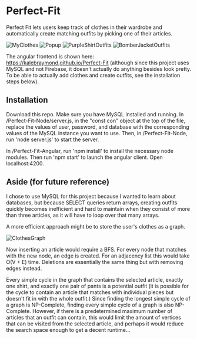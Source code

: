 # Perfect-Fit

Perfect Fit lets users keep track of clothes in their wardrobe and automatically create matching outfits by picking one of their articles.  

![MyClothes](https://i.imgur.com/kvIRQRJ.png)
![Popup](https://i.imgur.com/G7V832L.png)
![PurpleShirtOutfits](https://i.imgur.com/gLda71w.png)
![BomberJacketOutfits](https://i.imgur.com/QNkltZa.png)

The angular frontend is shown here: https://kalebraymond.github.io/Perfect-Fit (although since this project uses MySQL and not Firebase, it doesn't actually do anything besides look pretty. To be able to actually add clothes and create outfits, see the installation steps below).

## Installation

Download this repo. Make sure you have MySQL installed and running.  In /Perfect-Fit-Node/server.js, in the "const con" object at the top of the file, replace the values of user, password, and database with the corresponding values of the MySQL instance you want to use. Then, in /Perfect-Fit-Node, run 'node server.js' to start the server.

In /Perfect-Fit-Angular, run 'npm install' to install the necessary node modules. Then run 'npm start' to launch the angular client. Open localhost:4200.


## Aside (for future reference)

I chose to use MySQL for this project because I wanted to learn about databases, but because SELECT queries return arrays, creating outfits quickly becomes inefficient and hard to maintain when they consist of more than three articles, as it will have to loop over that many arrays.

A more efficient approach might be to store the user's clothes as a graph. 

![ClothesGraph](https://i.imgur.com/gGfzfs0.png "Please ignore the accidental pentagram lol")

Now inserting an article would require a BFS. For every node that matches with the new node, an edge is created. For an adjacency list this would take O(V + E) time. Deletions are essentially the same thing but with removing edges instead.

Every simple cycle in the graph that contains the selected article, exactly one shirt, and exactly one pair of pants is a potential outfit (it is possible for the cycle to contain an article that matches with individual pieces but doesn't fit in with the whole outfit.) Since finding the longest simple cycle of a graph is NP-Complete, finding every simple cycle of a graph is also NP-Complete. However, if there is a predetermined maximum number of articles that an outfit can contain, this would limit the amount of vertices that can be visited from the selected article, and perhaps it would reduce the search space enough to get a decent runtime...
